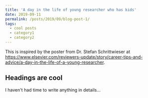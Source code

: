 ```yaml
---
title: 'A day in the life of young researcher who has kids'
date: 2019-09-11
permalink: /posts/2019/09/blog-post-1/
tags:
  - cool posts
  - category1
  - category2
---
```


This is inspired by the poster from Dr. Stefan Schrittwieser at https://www.elsevier.com/reviewers-update/story/career-tips-and-advice/a-day-in-the-life-of-a-young-researcher.

Headings are cool
------

I haven't had time to write anything in details...

